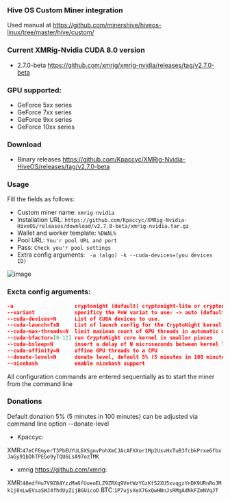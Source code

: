 ### Hive OS Custom Miner integration
Used manual at https://github.com/minershive/hiveos-linux/tree/master/hive/custom/

### Current XMRig-Nvidia CUDA 8.0 version
* 2.7.0-beta https://github.com/xmrig/xmrig-nvidia/releases/tag/v2.7.0-beta
### GPU supported:
 * GeForce 5xx series
 * GeForce 7xx series
 * GeForce 9xx series
 * GeForce 10xx series

### Download

* Binary releases https://github.com/Kpaccyc/XMRig-Nvidia-HiveOS/releases/tag/v2.7.0-beta

### Usage
Fill the fields as follows:
* Custom miner name:
```xmrig-nvidia```
* Installation URL:
```https://github.com/Kpaccyc/XMRig-Nvidia-HiveOS/releases/download/v2.7.0-beta/xmrig-nvidia.tar.gz```
* Wallet and worker template:
```%DWAL%```
* Pool URL:
```You'r pool URL and port```
* Pass:
```Check you'r pool settings```
* Extra config arguments:
``` -a (algo) -k --cuda-devices=(you devices ID)```

![image](https://user-images.githubusercontent.com/41443179/43224482-04072e7e-905f-11e8-813a-9c457f8c22be.png)

### Excta config arguments:

```json
-a                    cryptonight (default) cryptonight-lite or cryptonight-heavy
--variant             specificy the PoW variat to use: -> auto (default), 0 (v0), 1 (v1, aka monerov7, aeonv7), tube (ipbc), alloy, xtl (including autodetect for v5), msr, xhv, rto
--cuda-devices=N      List of CUDA devices to use.
--cuda-launch=TxB     List of launch config for the CryptoNight kernel
--cuda-max-threads=N  limit maximum count of GPU threads in automatic mode
--cuda-bfactor=[0-12] run CryptoNight core kernel in smaller pieces
--cuda-bsleep=N       insert a delay of N microseconds between kernel launches
--cuda-affinity=N     affine GPU threads to a CPU
--donate-level=N      donate level, default 5% (5 minutes in 100 minutes)
--nicehash            enable nicehash support
```
All configuration commands are entered sequentially as to start the miner from the command line


### Donations
Default donation 5% (5 minutes in 100 minutes) can be adjusted via command line option --donate-level

* Kpaccyc:

XMR:```47eCFEmyerT3PbEUYUL6XSgnvPohXmCJAcAFXXor1Mp2UxvHxTuB3fcbkPrxe6fbxJaGy91bDhTPEGo9yTQU6LsA97ozTMK```

* xmrig https://github.com/xmrig:

XMR:```48edfHu7V9Z84YzzMa6fUueoELZ9ZRXq9VetWzYGzKt52XU5xvqgzYnDK9URnRoJMk1j8nLwEVsaSWJ4fhdUyZijBGUicoD```
BTC:```1P7ujsXeX7GxQwHNnJsRMgAdNkFZmNVqJT```
